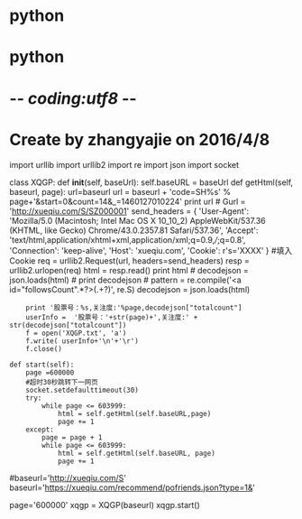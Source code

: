 # python
# python
# -*- coding:utf8 -*-
# Create by zhangyajie on 2016/4/8
import urllib
import urllib2
import re
import json
import socket

class XQGP:
    def __init__(self, baseUrl):
        self.baseURL = baseUrl
    def getHtml(self, baseurl, page):
        url=baseurl
        url = baseurl + 'code=SH%s' % page+'&start=0&count=14&_=1460127010224'
        print url
        # Gurl = 'http://xueqiu.com/S/SZ000001'
        send_headers = {
            'User-Agent': 'Mozilla/5.0 (Macintosh; Intel Mac OS X 10_10_2) AppleWebKit/537.36 (KHTML, like Gecko) Chrome/43.0.2357.81 Safari/537.36',
            'Accept': 'text/html,application/xhtml+xml,application/xml;q=0.9,*/*;q=0.8',
            'Connection': 'keep-alive',
            'Host': 'xueqiu.com',
            'Cookie': r's='XXXX'  } #填入Cookie
        req = urllib2.Request(url, headers=send_headers)
        resp = urllib2.urlopen(req)
        html = resp.read()
        print html
        # decodejson = json.loads(html)
        # print decodejson
        # pattern = re.compile('<a id="followsCount".*?>(.+?)</a>', re.S)
        decodejson = json.loads(html)

        print '股票号：%s,关注度:'%page,decodejson["totalcount"]
        userInfo =  '股票号：'+str(page)+',关注度:' + str(decodejson["totalcount"])
        f = open('XQGP.txt', 'a')
        f.write( userInfo+'\n'+'\r')
        f.close()

    def start(self):
        page =600000
        #超时30秒跳转下一网页
        socket.setdefaulttimeout(30)
        try:
            while page <= 603999:
                html = self.getHtml(self.baseURL,page)
                page += 1
        except:
            page = page + 1
            while page <= 603999:
                html = self.getHtml(self.baseURL, page)
                page += 1


#baseurl='http://xueqiu.com/S'
baseurl='https://xueqiu.com/recommend/pofriends.json?type=1&'

page='600000'
xqgp = XQGP(baseurl)
xqgp.start()
